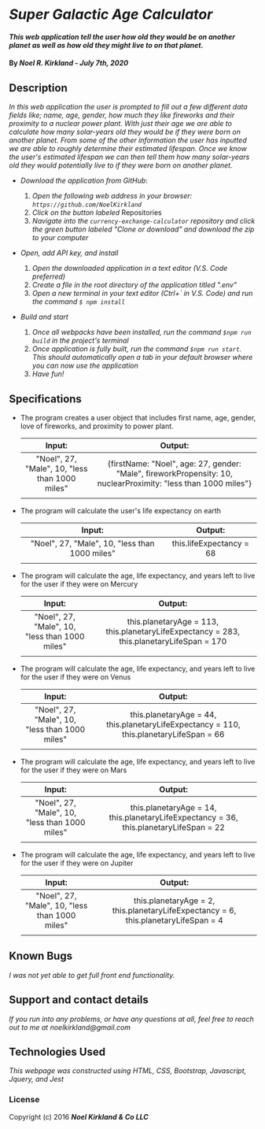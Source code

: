# _Super Galactic Age Calculator_

#### _This web application tell the user how old they would be on another planet as well as how old they might live to on that planet._

#### By _**Noel R. Kirkland** - **July 7th, 2020**_

## Description

_In this web application the user is prompted to fill out a few different data fields like; name, age, gender, how much they like fireworks and their proximity to a nuclear power plant. With just their age we are able to calculate how many solar-years old they would be if they were born on another planet. From some of the other information the user has inputted we are able to roughly determine their estimated lifespan. Once we know the user's estimated lifespan we can then tell them how many solar-years old they would potentially live to if they were born on another planet._

* _Download the application from GitHub_:
  1. _Open the following web address in your browser:
`https://github.com/NoelKirkland`_
  2. _Click on the button labeled_ Repositories
  3. _Navigate into the `currency-exchange-calculator` repository and click the green button labeled "Clone or download" and download the zip to your computer_

* _Open, add API key, and install_
  1. _Open the downloaded application in a text editor (V.S. Code preferred)_
  2. _Create a file in the root directory of the application titled ".env"_
  3. _Open a new terminal in your text editor (Ctrl+` in V.S. Code) and run the command <code>$ npm install</code>_

* _Build and start_
  1. _Once all webpacks have been installed, run the command `$npm run build` in the project's terminal_
  2. _Once application is fully built, run the command `$npm run start`. This should automatically open a tab in your default browser where you can now use the application_
  3. _Have fun!_


## Specifications

* The program creates a user object that includes first name, age, gender, love of fireworks, and proximity to power plant. 

  | Input: | Output: |
  | :---: | :---: |
  | "Noel", 27, "Male", 10, "less than 1000 miles" | {firstName: "Noel", age: 27, gender: "Male", fireworkPropensity: 10, nuclearProximity: "less than 1000 miles"} |
  |||

* The program will calculate the user's life expectancy on earth

  | Input: | Output: |
  | :---: | :---: |
  | "Noel", 27, "Male", 10, "less than 1000 miles" | this.lifeExpectancy = 68 |
  |||

* The program will calculate the age, life expectancy, and years left to live for the user if they were on Mercury

  | Input: | Output: |
  | :---: | :---: |
  | "Noel", 27, "Male", 10, "less than 1000 miles" | this.planetaryAge = 113, this.planetaryLifeExpectancy = 283, this.planetaryLifeSpan = 170 |
  |||

* The program will calculate the age, life expectancy, and years left to live for the user if they were on Venus

  | Input: | Output: |
  | :---: | :---: |
  | "Noel", 27, "Male", 10, "less than 1000 miles" | this.planetaryAge = 44, this.planetaryLifeExpectancy = 110, this.planetaryLifeSpan = 66 |
  |||

* The program will calculate the age, life expectancy, and years left to live for the user if they were on Mars

  | Input: | Output: |
  | :---: | :---: |
  | "Noel", 27, "Male", 10, "less than 1000 miles" | this.planetaryAge = 14, this.planetaryLifeExpectancy = 36, this.planetaryLifeSpan = 22 |
  |||

* The program will calculate the age, life expectancy, and years left to live for the user if they were on Jupiter

  | Input: | Output: |
  | :---: | :---: |
  | "Noel", 27, "Male", 10, "less than 1000 miles" | this.planetaryAge = 2, this.planetaryLifeExpectancy = 6, this.planetaryLifeSpan = 4 |
  |||

## Known Bugs

_I was not yet able to get full front end functionality._

## Support and contact details

_If you run into any problems, or have any questions at all, feel free to reach out to me at noelkirkland@gmail.com_

## Technologies Used

_This webpage was constructed using HTML, CSS, Bootstrap, Javascript, Jquery, and Jest_

### License

Copyright (c) 2016 **_Noel Kirkland & Co LLC_**
